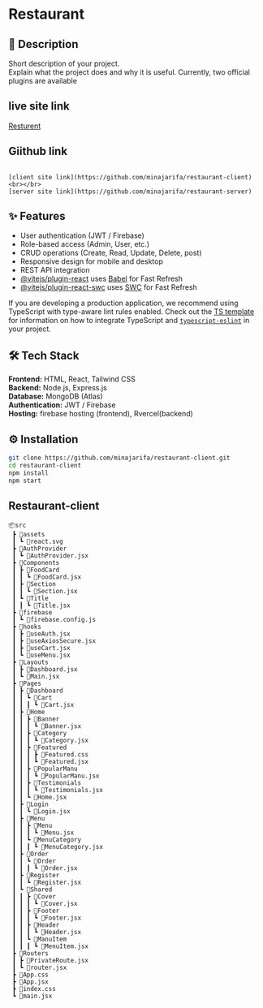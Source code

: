 # Restaurant

## 📖 Description

Short description of your project.  
Explain what the project does and why it is useful.
Currently, two official plugins are available


## live site link

[Resturent]()





## Giithub link
```

[client site link](https://github.com/minajarifa/restaurant-client) <br></br>
[server site link](https://github.com/minajarifa/restaurant-server)
```

## ✨ Features

- User authentication (JWT / Firebase)
- Role-based access (Admin, User, etc.)
- CRUD operations (Create, Read, Update, Delete, post)
- Responsive design for mobile and desktop
- REST API integration
- [@vitejs/plugin-react](https://github.com/vitejs/vite-plugin-react/blob/main/packages/plugin-react) uses [Babel](https://babeljs.io/) for Fast Refresh
- [@vitejs/plugin-react-swc](https://github.com/vitejs/vite-plugin-react/blob/main/packages/plugin-react-swc) uses [SWC](https://swc.rs/) for Fast Refresh


If you are developing a production application, we recommend using TypeScript with type-aware lint rules enabled. Check out the [TS template](https://github.com/vitejs/vite/tree/main/packages/create-vite/template-react-ts) for information on how to integrate TypeScript and [`typescript-eslint`](https://typescript-eslint.io) in your project.
## 🛠 Tech Stack
**Frontend:** HTML, React, Tailwind CSS  
**Backend:** Node.js, Express.js  
**Database:** MongoDB (Atlas)  
**Authentication:** JWT / Firebase  
**Hosting:** firebase hosting (frontend), Rvercel(backend)






## ⚙️ Installation

```bash
git clone https://github.com/minajarifa/restaurant-client.git
cd restaurant-client
npm install
npm start 
```

## Restaurant-client
```
📦src
 ┣ 📂assets
 ┃ ┗ 📜react.svg
 ┣ 📂AuthProvider
 ┃ ┗ 📜AuthProvider.jsx
 ┣ 📂Components
 ┃ ┣ 📂FoodCard
 ┃ ┃ ┗ 📜FoodCard.jsx
 ┃ ┣ 📂Section
 ┃ ┃ ┗ 📜Section.jsx
 ┃ ┗ 📂Title
 ┃ ┃ ┗ 📜Title.jsx
 ┣ 📂firebase
 ┃ ┗ 📜firebase.config.js
 ┣ 📂hooks
 ┃ ┣ 📜useAuth.jsx
 ┃ ┣ 📜useAxiosSecure.jsx
 ┃ ┣ 📜useCart.jsx
 ┃ ┗ 📜useMenu.jsx
 ┣ 📂Layouts
 ┃ ┣ 📜Dashboard.jsx
 ┃ ┗ 📜Main.jsx
 ┣ 📂Pages
 ┃ ┣ 📂Dashboard
 ┃ ┃ ┗ 📂Cart
 ┃ ┃ ┃ ┗ 📜Cart.jsx
 ┃ ┣ 📂Home
 ┃ ┃ ┣ 📂Banner
 ┃ ┃ ┃ ┗ 📜Banner.jsx
 ┃ ┃ ┣ 📂Category
 ┃ ┃ ┃ ┗ 📜Category.jsx
 ┃ ┃ ┣ 📂Featured
 ┃ ┃ ┃ ┣ 📜Featured.css
 ┃ ┃ ┃ ┗ 📜Featured.jsx
 ┃ ┃ ┣ 📂PopularManu
 ┃ ┃ ┃ ┗ 📜PopularManu.jsx
 ┃ ┃ ┣ 📂Testimonials
 ┃ ┃ ┃ ┗ 📜Testimonials.jsx
 ┃ ┃ ┗ 📜Home.jsx
 ┃ ┣ 📂Login
 ┃ ┃ ┗ 📜Login.jsx
 ┃ ┣ 📂Menu
 ┃ ┃ ┣ 📂Menu
 ┃ ┃ ┃ ┗ 📜Menu.jsx
 ┃ ┃ ┗ 📂MenuCategory
 ┃ ┃ ┃ ┗ 📜MenuCategory.jsx
 ┃ ┣ 📂Order
 ┃ ┃ ┗ 📂Order
 ┃ ┃ ┃ ┗ 📜Order.jsx
 ┃ ┣ 📂Register
 ┃ ┃ ┗ 📜Register.jsx
 ┃ ┗ 📂Shared
 ┃ ┃ ┣ 📂Cover
 ┃ ┃ ┃ ┗ 📜Cover.jsx
 ┃ ┃ ┣ 📂Footer
 ┃ ┃ ┃ ┗ 📜Footer.jsx
 ┃ ┃ ┣ 📂Header
 ┃ ┃ ┃ ┗ 📜Header.jsx
 ┃ ┃ ┗ 📂ManuItem
 ┃ ┃ ┃ ┗ 📜MenuItem.jsx
 ┣ 📂Routers
 ┃ ┣ 📜PrivateRoute.jsx
 ┃ ┗ 📜router.jsx
 ┣ 📜App.css
 ┣ 📜App.jsx
 ┣ 📜index.css
 ┗ 📜main.jsx
 ```